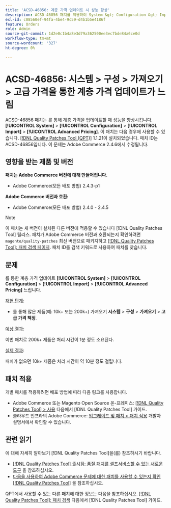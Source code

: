 ```yaml
---
title: 'ACSD-46856: 계층 가격 업데이트 시 성능 향상'
description: ACSD-46856 패치를 적용하여 System &gt; Configuration &gt; Import &gt; Advanced Pricing을 통해 계층 가격을 업데이트할 때 성능을 향상시킵니다.
exl-id: c08560ef-94fa-4be4-9c59-d4b1b5e4186f
feature: Orders
role: Admin
source-git-commit: 1d2e0c1b4a8e3d79a362500ee3ec7bde84a6ce0d
workflow-type: tm+mt
source-wordcount: '327'
ht-degree: 0%

---
```


# ACSD-46856: 시스템 > 구성 > 가져오기 > 고급 가격을 통한 계층 가격 업데이트가 느림

ACSD-46856 패치는 를 통해 계층 가격을 업데이트할 때 성능을 향상시킵니다. **[!UICONTROL System]** > **[!UICONTROL Configuration]** > **[!UICONTROL Import]** > **[!UICONTROL Advanced Pricing]**. 이 패치는 다음 경우에 사용할 수 있습니다. [[!DNL Quality Patches Tool (QPT)]](/help/announcements/adobe-commerce-announcements/magento-quality-patches-released-new-tool-to-self-serve-quality-patches.md) 1.1.21이 설치되었습니다. 패치 ID는 ACSD-46856입니다. 이 문제는 Adobe Commerce 2.4.6에서 수정됩니다.

## 영향을 받는 제품 및 버전

**패치는 Adobe Commerce 버전에 대해 만들어집니다.**

* Adobe Commerce(모든 배포 방법) 2.4.3-p1

**Adobe Commerce 버전과 호환:**

* Adobe Commerce(모든 배포 방법) 2.4.0 - 2.4.5

>[!NOTE]
>
>이 패치는 새 버전이 설치된 다른 버전에 적용할 수 있습니다 [!DNL Quality Patches Tool] 릴리스. 패치가 Adobe Commerce 버전과 호환되는지 확인하려면 `magento/quality-patches` 최신 버전으로 패키지하고 [[!DNL Quality Patches Tool]: 패치 검색 페이지](https://experienceleague.adobe.com/tools/commerce-quality-patches/index.html). 패치 ID를 검색 키워드로 사용하여 패치를 찾습니다.

## 문제

를 통한 계층 가격 업데이트 **[!UICONTROL System]** > **[!UICONTROL Configuration]** > **[!UICONTROL Import]** > **[!UICONTROL Advanced Pricing]** 느립니다.

<u>재현 단계</u>:

* 를 통해 많은 제품(예: 10k+ 또는 200k+) 가져오기 **시스템** > **구성** > **가져오기** > **고급 가격 책정**.

<u>예상 결과</u>:

이번 패치로 200k+ 제품은 처리 시간이 1분 정도 소요된다.

<u>실제 결과</u>:

패치가 없으면 10k+ 제품은 처리 시간이 약 10분 정도 걸립니다.

## 패치 적용

개별 패치를 적용하려면 배포 방법에 따라 다음 링크를 사용합니다.

* Adobe Commerce 또는 Magento Open Source 온-프레미스: [[!DNL Quality Patches Tool] > 사용](https://experienceleague.adobe.com/docs/commerce-operations/tools/quality-patches-tool/usage.html) 다음에서 [!DNL Quality Patches Tool] 가이드.
* 클라우드 인프라의 Adobe Commerce: [업그레이드 및 패치 > 패치 적용](https://devdocs.magento.com/cloud/project/project-patch.html) 개발자 설명서에서 확인할 수 있습니다.

## 관련 읽기

에 대해 자세히 알아보기 [!DNL Quality Patches Tool]을(를) 참조하시기 바랍니다.

* [[!DNL Quality Patches Tool] 출시됨: 품질 패치를 셀프서비스할 수 있는 새로운 도구](/help/announcements/adobe-commerce-announcements/magento-quality-patches-released-new-tool-to-self-serve-quality-patches.md) 을 참조하십시오.
* [다음을 사용하여 Adobe Commerce 문제에 대한 패치를 사용할 수 있는지 확인 [!DNL Quality Patches Tool]](/help/support-tools/patches-available-in-qpt-tool/check-patch-for-magento-issue-with-magento-quality-patches.md) 을 참조하십시오.

QPT에서 사용할 수 있는 다른 패치에 대한 정보는 다음을 참조하십시오. [[!DNL Quality Patches Tool]: 패치 검색](https://experienceleague.adobe.com/tools/commerce-quality-patches/index.html) 다음에서 [!DNL Quality Patches Tool] 가이드.
